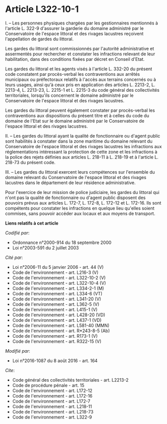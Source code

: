 # Article L322-10-1

I. – Les personnes physiques chargées par les gestionnaires mentionnés à l'article L. 322-9 d'assurer la garderie du domaine
administré par le Conservatoire de l'espace littoral et des rivages lacustres reçoivent l'appellation de gardes du littoral.

Les gardes du littoral sont commissionnés par l'autorité administrative et assermentés pour rechercher et constater les
infractions relevant de leur habilitation, dans des conditions fixées par décret en Conseil d'Etat.

Les gardes du littoral et les agents visés à l'article L. 332-20 du présent code constatent par procès-verbal les
contraventions aux arrêtés municipaux ou préfectoraux relatifs à l'accès aux terrains concernés ou à leurs usages, ainsi qu'à
ceux pris en application des articles L. 2213-2, L. 2213-4, L. 2213-23, L. 2215-1 et L. 2215-3 du code général des
collectivités territoriales, lorsqu'ils concernent le domaine administré par le Conservatoire de l'espace littoral et des
rivages lacustres.

Les gardes du littoral peuvent également constater par procès-verbal les contraventions aux dispositions du présent titre et
à celles du code du domaine de l'Etat sur le domaine administré par le Conservatoire de l'espace littoral et des rivages
lacustres.

II. – Les gardes du littoral ayant la qualité de fonctionnaire ou d'agent public sont habilités à constater dans la zone
maritime du domaine relevant du Conservatoire de l'espace littoral et des rivages lacustres les infractions aux
réglementations intéressant la protection de cette zone et les infractions à la police des rejets définies aux articles L.
218-11 à L. 218-19 et à l'article L. 218-73 du présent code.

III. – Les gardes du littoral exercent leurs compétences sur l'ensemble du domaine relevant du Conservatoire de l'espace
littoral et des rivages lacustres dans le département de leur résidence administrative.

Pour l'exercice de leur mission de police judiciaire, les gardes du littoral qui n'ont pas la qualité de fonctionnaire ou
d'agent public disposent des pouvoirs prévus aux articles L. 172-7, L. 172-8, L. 172-12 et L. 172-16. Ils sont compétents
pour constater les infractions en quelque lieu qu'elles soient commises, sans pouvoir accéder aux locaux et aux moyens de
transport.

**Liens relatifs à cet article**

_Codifié par_:

  - Ordonnance n°2000-914 du 18 septembre 2000
  - Loi n°2003-591 du 2 juillet 2003

_Cité par_:

  - Loi n°2006-11 du 5 janvier 2006 - art. 44 (V)
  - Code de l'environnement - art. L216-3 (V)
  - Code de l'environnement - art. L322-10-2 (V)
  - Code de l'environnement - art. L322-10-4 (V)
  - Code de l'environnement - art. L334-2-1 (M)
  - Code de l'environnement - art. L334-6 (VT)
  - Code de l'environnement - art. L341-20 (V)
  - Code de l'environnement - art. L362-5 (V)
  - Code de l'environnement - art. L415-1 (V)
  - Code de l'environnement - art. L428-20 (VD)
  - Code de l'environnement - art. L437-1 (VD)
  - Code de l'environnement - art. L581-40 (MMN)
  - Code de l'environnement - art. R*243-8-5 (Ab)
  - Code de l'environnement - art. R173-1 (V)
  - Code de l'environnement - art. R322-15 (V)

_Modifié par_:

  - Loi n°2016-1087 du 8 août 2016 - art. 164

_Cite_:

  - Code général des collectivités territoriales - art. L2213-2
  - Code de procédure pénale - art. 15
  - Code de l'environnement - art. L172-12
  - Code de l'environnement - art. L172-16
  - Code de l'environnement - art. L172-7
  - Code de l'environnement - art. L218-11
  - Code de l'environnement - art. L218-73
  - Code de l'environnement - art. L322-9
